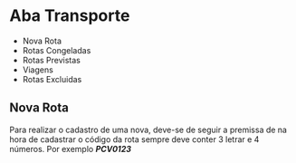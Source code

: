 # Aba Transporte
* Nova Rota
* Rotas Congeladas
* Rotas Previstas
* Viagens
* Rotas Excluidas

## Nova Rota
Para realizar o cadastro de uma nova, deve-se de seguir a premissa de na hora de cadastrar o código da rota sempre deve conter 3 letrar e 4 números. 
Por exemplo
***PCV0123***
